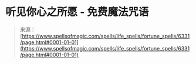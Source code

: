 <!--yml

类别: 未分类

date: 2024-06-12 18:40:55

-->

# 听见你心之所愿 - 免费魔法咒语

> 来源：[https://www.spellsofmagic.com/spells/life_spells/fortune_spells/6331/page.html#0001-01-01](https://www.spellsofmagic.com/spells/life_spells/fortune_spells/6331/page.html#0001-01-01)
